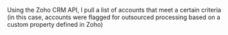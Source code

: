 Using the Zoho CRM API, I pull a list of accounts that meet a certain criteria (in this case, accounts were flagged
for outsourced processing based on a custom property defined in Zoho)